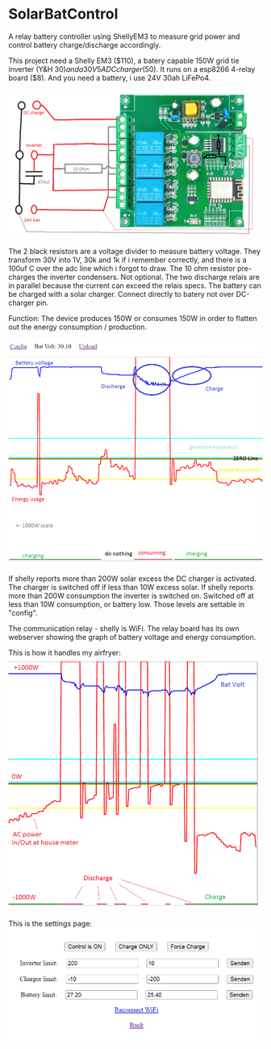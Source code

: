 # SolarBatControl
A relay battery controller using ShellyEM3 to measure grid power and control battery charge/discharge accordingly.

This project need a Shelly EM3 ($110), a batery capable 150W grid tie inverter (Y&H $30) and a 30V 5A DC charger ($50). It runs on a esp8266 4-relay board ($8). And you need a battery, i use 24V 30ah LiFePo4.

![schematic.png](schematic.png "This way")

The 2 black resistors are a voltage divider to measure battery voltage. They transform 30V into 1V, 30k and 1k if i remember correctly, and there is a 100uf C over the adc line which i forgot to draw.
The 10 ohm resistor pre-charges the inverter condensers. Not optional. The two discharge relais are in parallel because the current can exceed the relais specs.
The battery can be charged with a solar charger. Connect directly to batery not over DC-charger pin.

Function:
The device produces 150W or consumes 150W in order to flatten out the energy consumption / production.

![Untitled.png](Untitled.png "Function")

If shelly reports more than 200W solar excess the DC charger is activated. The charger is switched off if less than 10W excess solar.
If shelly reports more than 200W consumption the inverter is switched on. Switched off at less than 10W consumption, or battery low. Those levels are settable in "config".

The communication relay - shelly is WiFi. The relay board has its own webserver showing the graph of battery voltage and energy consumption.

This is how it handles my airfryer:
![airfryer.png](airfryer.png "airfryer")

This is the settings page: 
![Unti232tled.png](Unti232tled.png "settings")
